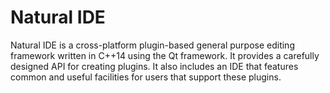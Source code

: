 Natural IDE
===========
Natural IDE is a cross-platform plugin-based general purpose editing framework
written in C++14 using the Qt framework. It provides a carefully designed API
for creating plugins. It also includes an IDE that features common and useful
facilities for users that support these plugins.

